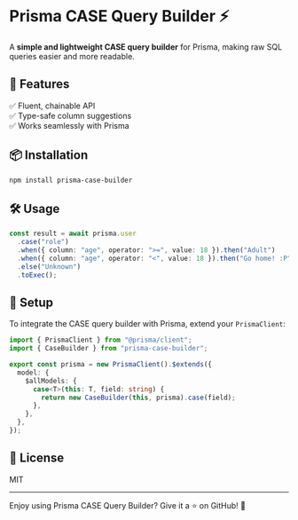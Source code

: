 # Prisma CASE Query Builder ⚡️

A **simple and lightweight CASE query builder** for Prisma, making raw SQL queries easier and more readable.

## 🚀 Features
✅ Fluent, chainable API  
✅ Type-safe column suggestions  
✅ Works seamlessly with Prisma  

## 📦 Installation
```sh
npm install prisma-case-builder
```

## 🛠️ Usage
```typescript
const result = await prisma.user
  .case("role")
  .when({ column: "age", operator: ">=", value: 18 }).then("Adult")
  .when({ column: "age", operator: "<", value: 18 }).then("Go home! :P")
  .else("Unknown")
  .toExec();
```

## 🔧 Setup
To integrate the CASE query builder with Prisma, extend your `PrismaClient`:

```typescript
import { PrismaClient } from "@prisma/client";
import { CaseBuilder } from "prisma-case-builder";

export const prisma = new PrismaClient().$extends({
  model: {
    $allModels: {
      case<T>(this: T, field: string) {
        return new CaseBuilder(this, prisma).case(field);
      },
    },
  },
});
```

## 📜 License
MIT  

---  
Enjoy using Prisma CASE Query Builder? Give it a ⭐ on GitHub! 🚀

